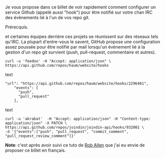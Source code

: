 <!--t Créer et configurer un hook Github pour IRC t-->

Je vous propose dans ce billet de voir rapidement comment configurer un service Github (appelé aussi "hook") pour être notifié sur votre chan IRC des évènements lié à l'un de vos repo git.

Prérecquis.

et certaines équipes derrière ces projets se réunissent sur des réseaux tels qu'IRC.
La plupart d'entre-vous le savent, GitHub propose une configuration assez poussée pour être notifié par mail lorsqu'un évènement lié à la gestion d'un repo git survient (push, pull-request, commentaire et autres). 

    curl -u 'feedoo' -H "Accept: application/json" \
    https://api.github.com/repos/haum/website/hooks

text

    "url": "https://api.github.com/repos/haum/website/hooks/2296461",
        "events": [
          "push",
          "pull_request"
        ],
    
text

    curl -u 'akrabat'  -H "Accept: application/json" -H "Content-type: application/json" -X PATCH \
    https://api.github.com/repos/joindin/joindin-api/hooks/932001 \
    -d '{"events":["push", "pull_request", "commit_comment", "pull_request_review_comment"]}'

**Note**: c'est après avoir suivi ce tuto de [Rob Allen][1] que j'ai eu envie de proposer ce billet en français.

  [1]: http://akrabat.com/computing/changing-the-github-irc-hooks-notification-events/